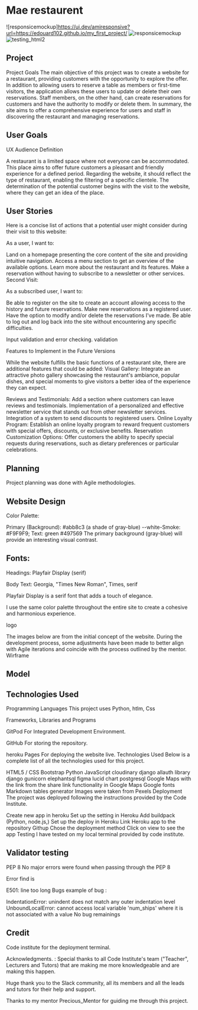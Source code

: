 
# **Mae restaurent**

![responsicemockup]https://ui.dev/amiresponsive?url=https://edouard102.github.io/my_first_project/
![responsicemockup](assets/images/images_readme/ami_responsive_home.png)
![testing_html2](assets/images/images_readme/testing_2_html.png)

## Project
Project Goals
The main objective of this project was to create a website for a restaurant, providing customers with the opportunity to explore the offer. In addition to allowing users to reserve a table as members or first-time visitors, the application allows these users to update or delete their own reservations. Staff members, on the other hand, can create reservations for customers and have the authority to modify or delete them. In summary, the site aims to offer a comprehensive experience for users and staff in discovering the restaurant and managing reservations.

## User Goals
UX
Audience Definition

A restaurant is a limited space where not everyone can be accommodated. This place aims to offer future customers a pleasant and friendly experience for a defined period. Regarding the website, it should reflect the type of restaurant, enabling the filtering of a specific clientele. The determination of the potential customer begins with the visit to the website, where they can get an idea of the place.


## User Stories
Here is a concise list of actions that a potential user might consider during their visit to this website:

As a user, I want to:

Land on a homepage presenting the core content of the site and providing intuitive navigation.
Access a menu section to get an overview of the available options.
Learn more about the restaurant and its features.
Make a reservation without having to subscribe to a newsletter or other services.
Second Visit:

As a subscribed user, I want to:

Be able to register on the site to create an account allowing access to the history and future reservations.
Make new reservations as a registered user.
Have the option to modify and/or delete the reservations I've made.
Be able to log out and log back into the site without encountering any specific difficulties.

Input validation and error checking.
validation

Features to Implement in the Future Versions

While the website fulfills the basic functions of a restaurant site, there are additional features that could be added:
Visual Gallery: Integrate an attractive photo gallery showcasing the restaurant's ambiance, popular dishes, and special moments to give visitors a better idea of the experience they can expect.

Reviews and Testimonials: Add a section where customers can leave reviews and testimonials. 
Implementation of a personalized and effective newsletter service that stands out from other newsletter services.
Integration of a system to send discounts to registered users.
Online Loyalty Program: Establish an online loyalty program to reward frequent customers with special offers, discounts, or exclusive benefits.
Reservation Customization Options: Offer customers the ability to specify special requests during reservations, such as dietary preferences or particular celebrations.


## Planning
Project planning was done with Agile methodologies.


## Website Design

Color Palette:

Primary (Background): #abb8c3 (a shade of gray-blue)
--white-Smoke: #F9F9F9; 
Text: green #497569 
The primary background (gray-blue) will provide an interesting visual contrast.

## Fonts:


Headings: Playfair Display (serif)

Body Text: Georgia, "Times New Roman", Times, serif

Playfair Display is a serif font that adds a touch of elegance.

I use the same color palette throughout the entire site to create a cohesive and harmonious experience.

logo


The images below are from the initial concept of the website. During the development process, some adjustments have been made to better align with Agile iterations and coincide with the process outlined by the mentor.
Wirframe

## Model



## Technologies Used
Programming Languages
This project uses Python, htlm, Css

Frameworks, Libraries and Programs

GitPod
For Integrated Development Environment.

GitHub
For storing the repository.

heroku Pages
For deploying the website live.
Technologies Used
Below is a complete list of all the technologies used for this project.

HTML5 / CSS
Bootstrap
Python
JavaScript
cloudinary
django allauth library
django
gunicorn
elephantsql
figma
lucid chart
postgresql
Google Maps with the link from the share link functionality in Google Maps
Google fonts
Markdown tables generator
Images were taken from Pexels
Deployment
The project was deployed following the instructions provided by the Code Institute.

Create new app in heroku
Set up the setting in Heroku
Add buildpack (Python, node.js,)
Set up the deploy in Heroku
Link Heroku app to the repository Githup
Chose the deployment method
Click on view to see the app
Testing
I have tested on my local terminal provided by code institute.


## Validator testing
PEP 8
No major errors were found when passing through the PEP 8

Error find is

E501: line too long
Bugs
example of bug :

IndentationError: unindent does not match any outer indentation level
UnboundLocalError: cannot access local variable 'num_ships' where it is not associated with a value
No bug remainings

## Credit
Code institute for the deployment terminal.

Acknowledgments. :
Special thanks to all Code Institute's team ("Teacher", Lecturers and Tutors) that are making me more knowledgeable and are making this happen.

Huge thank you to the Slack community, all its members and all the leads and tutors for their help and support.

Thanks to my mentor Precious_Mentor for guiding me through this project.